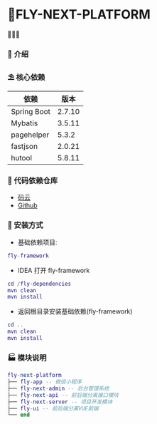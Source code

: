 # 🎉FLY-NEXT-PLATFORM

🎉🎉🔥  

### 🌈 介绍



### ⛱️ 核心依赖

| 依赖                   | 版本         |
|----------------------|------------|
| Spring Boot          | 2.7.10     |
| Mybatis              | 3.5.11     |
| pagehelper           | 5.3.2      |
| fastjson             | 2.0.21     |
| hutool               | 5.8.11     |


### 💒 代码依赖仓库

* [码云](https://gitee.com/itdachen/fly-framework)
* [Github](https://github.com/itdachen/fly-framework)

### 🚧 安装方式
* 基础依赖项目: 
```lua 
fly-framework
```
* IDEA 打开 fly-framework
```lua 
cd /fly-dependencies
mvn clean 
mvn install
```
* 返回根目录安装基础依赖(fly-framework)
```lua 
cd ..
mvn clean 
mvn install
```

### 🏭 模块说明

```lua
fly-next-platform
├── fly-app -- 微信小程序
├── fly-next-admin -- 后台管理系统
├── fly-next-api -- 前后端分离接口模块
├── fly-next-server -- 项目开发模块
├── fly-ui -- 前后端分离VUE前端
└── end
```